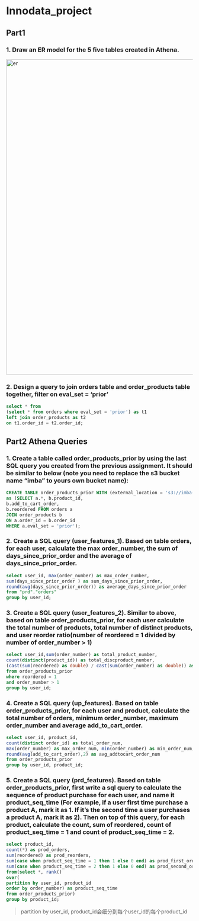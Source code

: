 # Innodata_project
## Part1 
### 1. Draw an ER model for the 5 five tables created in Athena. 
<img width="851" alt="er" src="https://user-images.githubusercontent.com/70564580/179433019-c55933fc-b0ba-4eda-ba09-afc64acc15d7.png">

### 2. Design a query to join orders table and order_products table together, filter on eval_set = ‘prior’
```sql
select * from 
(select * from orders where eval_set = 'prior') as t1
left join order_products as t2
on t1.order_id = t2.order_id;
```

## Part2 Athena Queries
### 1. Create a table called order_products_prior by using the last SQL query you created from the previous assignment. It should be similar to below (note you need to replace the s3 bucket name “imba” to yours own bucket name):
```sql
CREATE TABLE order_products_prior WITH (external_location = 's3://imba-ming3/features/order_products_prior/', format = 'parquet')
as (SELECT a.*, b.product_id,
b.add_to_cart_order,
b.reordered FROM orders a
JOIN order_products b
ON a.order_id = b.order_id
WHERE a.eval_set = 'prior');
```

### 2. Create a SQL query (user_features_1). Based on table orders, for each user, calculate the max order_number, the sum of days_since_prior_order and the average of days_since_prior_order.
```sql
select user_id, max(order_number) as max_order_number,
sum(days_since_prior_order ) as sum_days_since_prior_order,
round(avg(days_since_prior_order)) as average_days_since_prior_order
from "prd"."orders"
group by user_id;
```

### 3. Create a SQL query (user_features_2). Similar to above, based on table order_products_prior, for each user calculate the total number of products, total number of distinct products, and user reorder ratio(number of reordered = 1 divided by number of order_number > 1)
```sql
select user_id,sum(order_number) as total_product_number,
count(distinct(product_id)) as total_discproduct_number,
(cast(sum(reordered) as double) / cast(sum(order_number) as double)) as reordered_ratio
from order_products_prior
where reordered = 1
and order_number > 1
group by user_id;
```

### 4. Create a SQL query (up_features). Based on table order_products_prior, for each user and product, calculate the total number of orders, minimum order_number, maximum order_number and average add_to_cart_order.
```sql
select user_id, product_id,
count(distinct order_id) as total_order_num,
max(order_number) as max_order_num, min(order_number) as min_order_num, 
round(avg(add_to_cart_order),2) as avg_addtocart_order_num
from order_products_prior
group by user_id, product_id;
```

### 5. Create a SQL query (prd_features). Based on table order_products_prior, first write a sql query to calculate the sequence of product purchase for each user, and name it product_seq_time (For example, if a user first time purchase a product A, mark it as 1. If it’s the second time a user purchases a product A, mark it as 2). Then on top of this query, for each product, calculate the count, sum of reordered, count of product_seq_time = 1 and count of product_seq_time = 2.
```sql
select product_id,
count(*) as prod_orders,
sum(reordered) as prod_reorders,
sum(case when product_seq_time = 1 then 1 else 0 end) as prod_first_orders, 
sum(case when product_seq_time = 2 then 1 else 0 end) as prod_second_orders
from(select *, rank()
over(
partition by user_id, product_id
order by order_number) as product_seq_time
from order_products_prior)
group by product_id;
```
> partition by user_id, product_id会细分到每个user_id的每个product_id
